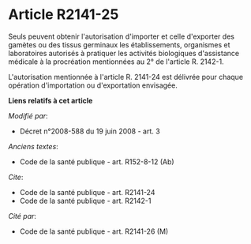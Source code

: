 # Article R2141-25

Seuls peuvent obtenir l'autorisation d'importer et celle d'exporter des gamètes ou des tissus germinaux les établissements,
organismes et laboratoires autorisés à pratiquer les activités biologiques d'assistance médicale à la procréation mentionnées
au 2° de l'article R. 2142-1.

L'autorisation mentionnée à l'article R. 2141-24 est délivrée pour chaque opération d'importation ou d'exportation envisagée.

**Liens relatifs à cet article**

_Modifié par_:

  - Décret n°2008-588 du 19 juin 2008 - art. 3

_Anciens textes_:

  - Code de la santé publique - art. R152-8-12 (Ab)

_Cite_:

  - Code de la santé publique - art. R2141-24
  - Code de la santé publique - art. R2142-1

_Cité par_:

  - Code de la santé publique - art. R2141-26 (M)
